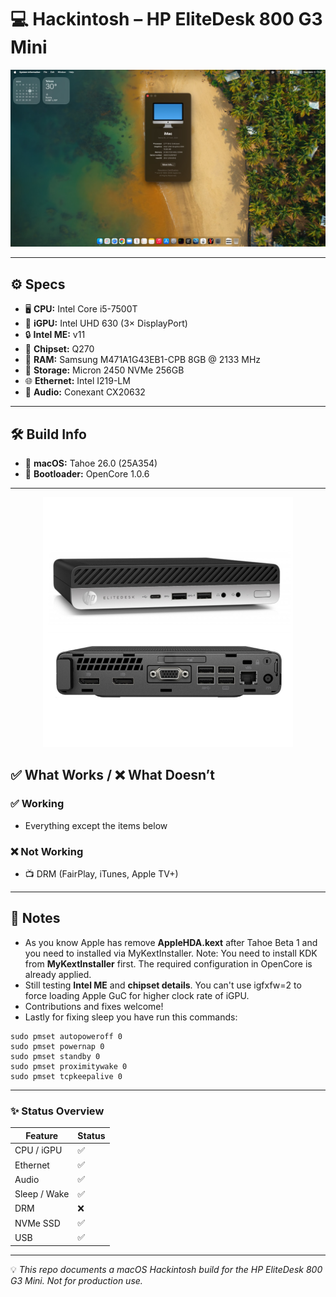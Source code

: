 # 💻 Hackintosh – HP EliteDesk 800 G3 Mini

<p align="center">
  <img src="images/screen.jpg" alt="Screen Shot" width="700"/>
</p>

---

## ⚙️ Specs

- 🖥️ **CPU:** Intel Core i5-7500T
- 🎨 **iGPU:** Intel UHD 630 (3× DisplayPort)
- 🔒 **Intel ME:** v11
- 🧩 **Chipset:** Q270
- 🧠 **RAM:** Samsung M471A1G43EB1-CPB 8GB @ 2133 MHz
- 💾 **Storage:** Micron 2450 NVMe 256GB
- 🌐 **Ethernet:** Intel I219-LM
- 🎵 **Audio:** Conexant CX20632

---

## 🛠️ Build Info

- 🍏 **macOS:** Tahoe 26.0 (25A354)
- 🚀 **Bootloader:** OpenCore 1.0.6

---

<p align="center">
  <img src="images/device.jpg" alt="HP EliteDesk 800 G3 Mini" width="400"/>
</p>

## ✅ What Works / ❌ What Doesn’t

### ✅ Working
- Everything except the items below

### ❌ Not Working
- 📺 DRM (FairPlay, iTunes, Apple TV+)


---

## 📌 Notes
- As you know Apple has remove **AppleHDA.kext** after Tahoe Beta 1 and you need to installed via <a herf="https://github.com/Mirone/MyKextInstaller">MyKextInstaller</as>. Note: You need to install KDK from **MyKextInstaller** first. The required configuration in OpenCore is already applied.
- Still testing **Intel ME** and **chipset details**. You can't use igfxfw=2 to force loading Apple GuC for higher clock rate of iGPU.
- Contributions and fixes welcome!
- Lastly for fixing sleep you have run this commands:
```
sudo pmset autopoweroff 0
sudo pmset powernap 0
sudo pmset standby 0
sudo pmset proximitywake 0
sudo pmset tcpkeepalive 0
```

---

### ✨ Status Overview

| Feature       |Status|
|---------------|-----------------|
| CPU / iGPU    | ✅              |
| Ethernet      | ✅              |
| Audio         | ✅              |
| Sleep / Wake  | ✅              |
| DRM           | ❌               |
| NVMe SSD      | ✅              |
| USB           | ✅              |

---

💡 *This repo documents a macOS Hackintosh build for the HP EliteDesk 800 G3 Mini. Not for production use.*
